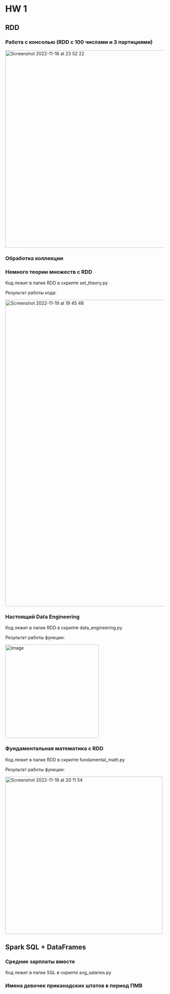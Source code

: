 
# HW 1

## RDD

### Работа с консолью (RDD с 100 числами и 3 партициями)
<img width="624" alt="Screenshot 2022-11-18 at 23 52 22" src="https://user-images.githubusercontent.com/74068173/202800443-997a2ff1-e7ac-4fe6-ad50-605c58f4906c.png">


###  Обработка коллекции 


###   Немного теории множеств с RDD 

Код лежит в папке RDD в скрипте set_theory.py

Результат работы кода:

<img width="968" alt="Screenshot 2022-11-19 at 19 45 48" src="https://user-images.githubusercontent.com/74068173/202862066-abdb4a34-bd01-4f07-a770-058045532389.png">


###  Настоящий Data Engineering

Код лежит в папке RDD в скрипте data_engineering.py

Результат работы функции:

<img width="295" alt="image" src="https://user-images.githubusercontent.com/74068173/202865219-089512ce-2941-474f-b23e-a1c1e4aa5152.png">


### Фундаментальная математика с RDD

Код лежит в папке RDD в скрипте fundamental_math.py

Результат работы функции:

<img width="497" alt="Screenshot 2022-11-19 at 20 11 54" src="https://user-images.githubusercontent.com/74068173/202863133-c6d76041-2938-4805-a58b-02a636a58b9d.png">


## Spark SQL + DataFrames


###  Средние зарплаты вместе

Код лежит в папке SQL в скрипте avg_salaries.py

### Имена девочек приканадских штатов в период ПМВ
